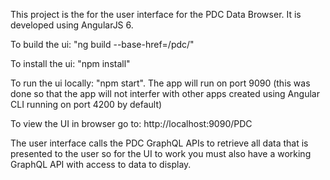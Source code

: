 This project is the for the user interface for the PDC Data Browser. It is developed using AngularJS 6.

To build the ui: "ng build --base-href=/pdc/"

To install the ui: "npm install"

To run the ui locally: "npm start". The app will run on port 9090 (this was done so that the app will not interfer with other apps created using Angular CLI running on port 4200 by default)

To view the UI in browser go to: http://localhost:9090/PDC

The user interface calls the PDC GraphQL APIs to retrieve all data that is presented to the user so for the UI to work you must also have a working GraphQL API with access to data to display.

